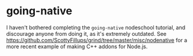 # going-native

I haven't bothered completing the `going-native` nodeschool tutorial, and discourage anyone from doing it, as it's extremely outdated. See https://github.com/ScottyFillups/grind/tree/master/misc/nodenative for a more recent example of making C++ addons for Node.js. 
